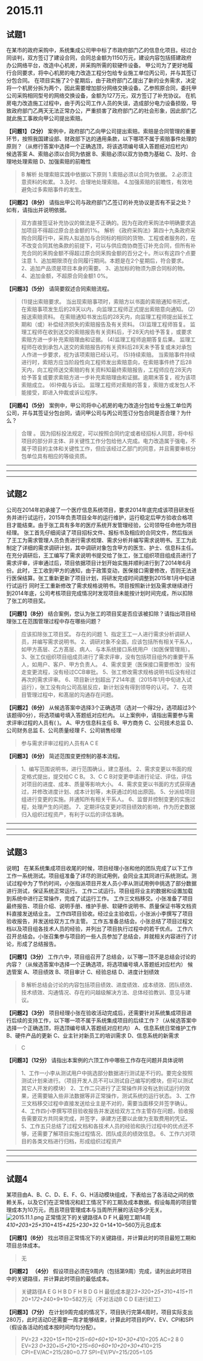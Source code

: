 # 2015.11

## 试题1

在某市的政府采购中，系统集成公司甲中标了市政府部门乙的信息化项目。经过合同谈判，双方签订了建设合同，合同总金额为1150万元，建设内容包括搭建政府办公网络平台，改造中心机房，并采购所需的软硬件设备。
甲公司为了更好地履行合同要求，将中心机房的电力改造工程分包给专业施工单位丙公司，并与其签订分包合同。
在项目实施了2个星期后，由于政府部门乙提出了新的业务需求，决定将一个机房分拆为两个，因此需要增加部分网络交换设备。乙参照原合同，委托甲公司采购相同型号的网络交换设备，金额为127万元，双方签订了补充协议。
在机房电力改造施工过程中，由于丙公司工作人员的失误，造成部分电力设备损毁，导致政府部门乙两天无法正常办公，严重损害了政府部门乙的社会形象，因此部门乙就此施工事故向甲公司提出索赔。

**【问题1】（2分）**
案例中，政府部门乙向甲公司提出索赔。索赔是合同管理的重要环节，按照我国建设部、财政部下达的通用条款，以下哪项不属于索赔事件处理的原则？（从修行答案中选择一个正确选顶，将该选项编号填入答题纸对应栏内）
候选答案
A、索赔必须以合同为依据
B、索赔必须以双方协商为基础
C、及时、合理地处理索赔
D、加强索赔的前瞻性
>B
解析
处理索赔实践中依据以下原则
1.索赔必须以合同为依据。
2.必须注意资料的和累。
3.及时、合理地处理索赔。
4.加强索赔的前瞻性，有效地避免过多索赔事件的发生。

**【问题2】（8分）**
请指出甲公司与政府部门乙签订的补充协议是否有不妥之处？如有，请指出并说明依据。
>双方直接签证补充协议的做法是不正确的。因为在政府釆购法中明确要求追加项目不得超过原合总金额的1%。
解析
《政府采购法》第四十九条政府采购合同履行中，采购人拟追加与合同标的相同的货物、工程或者服务的，在不改变合同其他条款的前提下，可以与供应商协商签订补充合同，但所有补充合同的釆购金额不得超过原合同釆购金额的百分之十。所以有这四个点要注意
1、追加期限须在合同履行期间。本题是在2个星期后，符合要求。
2、追加产品须是项目本身的需要。
3、追加标的物须为原合同标的物。
4、追加金额，不超原合同金额1 0%。

**【问题3】（5分）**
请简要叙述合同索赔流程。
>(1)提出索赔要求。
当出现索赔事项时，索赔方以书面的索赔通知书形式，在索赔事项发生后的28天以内，向监理工程师正式提出索赔意向通知。
(2)报送索赔资料。
在索赔通知书发出后的28天内，向监理工程师提出延长工期和（或）补偿经济损失的索赔报告及有关资料。
(3)监理工程师笞复。
监理工程师在收到送交的索赔报告有关资料后，于28天内给予答复，或要求索赔方进一步补充索赔理由和证据。
(4)监理工程师逾期答复后果。
监理工程师在收到承包人送交的索赔报告的有关资料后28天未予答复或未对承包人作进一步要求，视为该项索赔已经认可。
(5)持续索赔。
当索赔事件持续进行时，索赔方应当阶段性向工程师发出索赔意向，在索赔事件终了后28天内，向工程师送交索赔的有关资料知最终索赔报告，工程师应在28天内给予答复或要求索赔方进一步补充索赔理由和证据。逾期末答复，视为该项索赔成立。
(6)仲裁与诉讼。
监理工程师对索賠的答复，索赔方或发包人不能接受，即进入仲裁或诉讼程序。

**【问题4】（5分）**
案例中，甲公司将中心机房的电力改造分包给专业施工单位丙公司，并与其签证分包台同，请问甲公司与丙公司签订分包合同是否合理？为什么？
>合理 。
因为招标投法规定，可以按照合同约定或者经招标人同意，将中标项目的部分非主体、非关键性工作分包给他人完成。电力改造属于强电，不属于项目的主体和关键性工作，但应该经过乙部门的同意，并且需要审核分包单位具有相应的等级资质。

---
---
---

## 试题2

公司在2014年初承接了一个医疗信息系统项目，要求2014年底完成该项目研发任务并进行试运行，2015年负责项目全年的运行维护，运行稳定后甲方验收合格项目才能结束。由于张工具有多年的医疗系统开发管理经验，公司领导任命他为项目经理。
张工首先仔细阅读了项目招标文件、报标书及相应的合同文件，然后指派了王工为需求管理人员负责进行需求梳理、需求分析并编写需求说明书。王工为此制定了详细的需求调研计划，其中调研对象包含甲方的医生、护士、信息科主任。在充分调研后，王工编写了需求说明书提交给了张工，张工组织项目组成员进行了需求评审，评审通过后，项目依据项目计划开始实施并顺利进行到了2014年6月份。此时，王工收到甲方的通知，由于政策变动，医保接口需要修改，否则无法进行医保结算。张工重新更新了项目计划，将研发完成时间调整到2015年1月中旬进行试运行
同时王工重新修改了需求规格说明书。项目按照新计划及需求继续进行到2014年底，公司考核项目完成情况时发现项目未能按计划时间完成，所以扣除了张工的项目奖。

**【问题1】（8分）**
结合案例，您认为张工的项目奖是否应该被扣除？请指出项目经理张工在范围管理过程中存在哪些问题？
>应该扣除张工项目奖。
存在的问题
1、指定王工一人进行需求分析调研人员，并编写需求说明书。
2、调研对象不全面，应该包括所有相关干系人，如甲方髙层、乙方髙层、病人、与本系统接口系统用户（如医保管理局）。
3、张工仅组织项目组成员进行了需求评审，没有包括项目组外的重要干系人，如用户、客户、甲方负责人。
4、需求变更（医保接口需要修改）没有走变更流程，没有经过CCB审批。
5、张工修改需求规格说明书后没有经过再次的需求评审。
6、项目新计划超出了214年底（2015年1月中旬进入试运行），张工没有向公司高层反应，新计划没有得到领导的认可。
7、在项目管理过程中，和髙层的沟通存在问题。

**【问题2】（6分）**
从候选答案中选择3个正确选项（选对一个得2分，选项超过3个该题得0分），将选项编号填入答题纸对应栏内。
以上案例中，请指出需要参与需求评审过程的人员有( )。
A、甲方信息科主任 B、甲方商务 C、公司技术总监
D、公司财务总监 E、公司质量经理 F、公司销售经理
>参与需求评审过程的人员有A C E

**【问题3】（6分）**
简述范围变更控制的基本流程。
>1、编写范围说明书，进行范围确认，建立基线。
2、需求变更以书面的规定格式提出，提交给C C B。
3、C C B对变更申请进行论证、评估，评估对项目的进度、成本、质量等影响大小。
4、需求变更以书面的方式获得通过，并修改进度计划、成本计划等，未获通过的给出原因。
5、分派给项目组进行变更的实施。并通知所有相关干系人。
6、监督并控制变更的实施过程，处理产生的问题。
7、定期评估变更对项目绩效的影响，作为历史数据归入组织过程资产，有利于以后的评估准确。

---
---
---

## 试题3

说明】
在某系统集成项目收尾的时候，项目经理小张和他的团队完成了以下工作
工作一系统测试。项目组准备了详尽的测试用例，会同业主其同进行系统测试。测试过程中为了节约时间，小张指派项目开发人员小李从测试用例中挑选了部分数据进行测试，保证系统正常运行。
工作二试运行。项目组将业主的数据和设置加载到系统中进行正常操作，完成了试运行工作。
工作三文档移交。小张准备了项目最终报告、项目介绍、说明手册、维护手册、软硬件说明书、质量保证书等文档资料直接发送结业主。
工作四项目验收。经过业主验收后，小张派小李撰写了项目验收报告，并发送给双方工作主管。
工作五准备总结会。小张总结了项目过程文档以及项目组各技术人员的经验，并列出了项目执行过程中的若干优点。
工作六召开总结会。小张召集参与项目的一些人员参加了总结会，并就相关内容进行了讨论，形成了总结报告。

**【问题1】（3分）**
工作六中，项目组召开了总结会，以下哪一顶不是总结会讨论的内容？（从候选答案中选择一个正确选项，将选项编号填人答题纸对应栏内）
候选管案
A、项目绩效
B、项目审计
C、经验总结
D、进度计划绩效
>B
解析总结会讨论的内容包括项目绩效、进度绩效、成本绩效、团队绩效、技术绩效、沟通情况、存在的问越级解决方法、总体经验教训、意见与建议。

**【问题2】（3分）**
项目经理小张在验收活动完成后，还需要针对系统集成项目进行后续的支持工作，以下哪一项不属于系统集成项目的后续工作？（从候选答案中选择一个正确选顶，将选顶编号填入答题纸对应栏内）
A、信息系统日常维护工作
B、硬件产品的更新
C、业主针对新员工的培训需求
D、信息系统的新需求
>C

**【问题3】（12分）**
请指出本案例的六顶工作中哪些工作存在问题并具体说明
>1、工作一小李从测试用户中挑选部分数据进行测试是不行的。要完全按照测试计划来进行。（项目开发人员不可以测试自己编写的模块，但可以测试其它人开发的模块）
2、工作二只进行了正常操作并没有达到试运行的效果，还需要输入些非法数据等非正常操作，测试系统的运行状态。
3、工作三文档移交过程中直接发送给业主是不对的，需要当面移交并签字确认。
4、工作四小李撰写项目验收报告并发送给双方工作主管存在问题，验收报告需要双方共同来完成，并签字，承建方还要以此做为支取费用的凭证。
5、工作五只总结了过程文档和各技术人员的经验和执行过程中的优点还不够，还需要了解项目实施过程情况、团队成员的绩效信息。
6、工作六对项目的各类文档进行归档，形成组织过程资产

---
---
---

## 试题4

某项目由A、B、C、D、E、F、G、H活动模块组成，下表给出了各活动之间的依赖关系，以及它们在正常情况和赶工情况下的工期及成本数据。假设每周的项目管理成本为10万元，而且项目管理成本与当周所开展的活动多少无关。
![2015.11.1.png](res/2015.11.1.png)
正常情況下的关键路径A D F H,最短工期14周
4*10+20*3+2*5+3*10+4*15+4*25+2*30+3*2 0+14*10=560万元总成本

**【问题1】（6分）**
找出项目正常情况下的关键路径，并计算此时的项目最短工期和项目总体成本。
>无

**【问题2】 （4分）**
假设项目必须在9周内（包括第9周）完成，请列出此时项目中的关键路径，并计算此时项目的最低成本。
>关键路径A E G H B D F H B D G H
最低成本是2*3+3*20+2*5+3*10+4*15+1*1 20+1*72+2*40+9*10=582万元（不对活动B C D E进行赶工）

**【问题3】（7分）**
在计划9周完成的情况下，项目执行完第4周时，项目实际支出280万，此时活动D还需要一周才能够结束，计算此时项目的PV、EV、CPI和SPI（假设各活动的成本按时间均匀分配）。
>PV=2*3 +3*20+1*5+1*10+2*15=60+60+10+10+30+4*10=205
AC=2 8 0
EV=2*3 0+3*20+l*5+2*10+2*15=60+60+10+20+30+4*10=215
CPI=EV/AC=215/280=0.77
SPI=EV/PV=215/205=1.05
